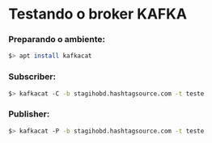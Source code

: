 # Testando o broker KAFKA

### Preparando o ambiente:
```sh
$> apt install kafkacat
```

### Subscriber:
```sh
$> kafkacat -C -b stagihobd.hashtagsource.com -t teste 
```

### Publisher:
```sh
$> kafkacat -P -b stagihobd.hashtagsource.com -t teste
```
